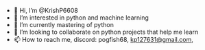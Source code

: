 - 👋 Hi, I’m @KrishP6608
- 👀 I’m interested in python and machine learning
- 🌱 I’m currently mastering of python
- 💞️ I’m looking to collaborate on python projects that help me learn
- 📫 How to reach me, discord: pogfish68, kp127631@gmail.com, 

<!---
KrishP6608/KrishP6608 is a ✨ special ✨ repository because its `README.md` (this file) appears on your GitHub profile.
You can click the Preview link to take a look at your changes.
--->
